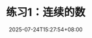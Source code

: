 ---
weight: 230
title: "练习1：连续的数"
description: ""
icon: "article"
date: "2025-07-24T15:27:54+08:00"
lastmod: "2025-07-24T15:27:54+08:00"
draft: true
toc: true
---